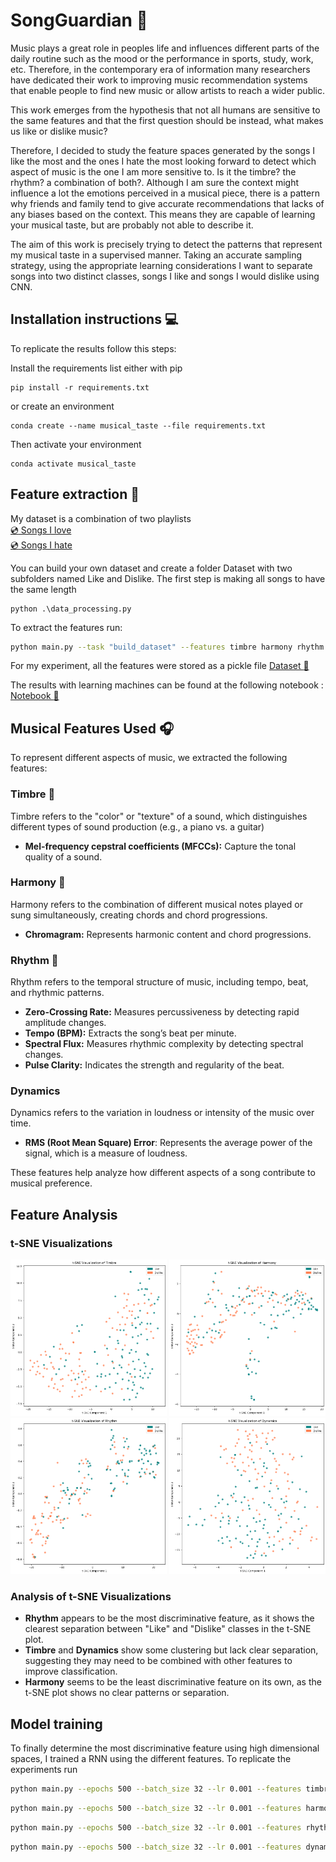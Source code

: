# SongGuardian :drum:

Music plays a great role in peoples life and influences different parts of the daily routine such as the mood or the performance in sports, study, work, etc. Therefore, in the contemporary era of information many researchers have dedicated their work to improving music recommendation systems that enable people to find new music or allow artists to reach a wider public.

This work emerges from the hypothesis that not all humans are sensitive to the same features and that the first question should be instead, what makes us like or dislike music?

Therefore, I decided to study the feature spaces generated by the songs I like the most and the ones I hate the most looking forward to detect which aspect of music is the one I am more sensitive to. Is it the timbre? the rhythm? a combination of both?. Although I am sure the context might influence a lot the emotions perceived in a musical piece, there is a pattern why friends and family tend to give accurate recommendations that lacks of any biases based on the context. This means they are capable of learning your musical taste, but are probably not able to describe it.

The aim of this work is precisely trying to detect the patterns that represent my musical taste in a supervised manner. Taking an accurate sampling strategy, using the appropriate learning considerations I want to separate songs into two distinct classes, songs I like and songs I would dislike using CNN.

## Installation instructions :computer:
To replicate the results follow this steps:

Install the requirements list either with pip
```
pip install -r requirements.txt
```
or create an environment
```
conda create --name musical_taste --file requirements.txt
```
Then activate your environment
```
conda activate musical_taste
```

## Feature extraction :musical_note:
My dataset is a combination of two playlists\
[:cd: Songs I love](https://open.spotify.com/playlist/0c5l61Nfs7Ie0TrJ5NP5JJ?si=a7bdd16bc35c44b1)\
[:cd: Songs I hate](https://open.spotify.com/playlist/37i9dQZF1EUMDoJuT8yJsl?si=3c0fe5d717994539)

You can build your own dataset and create a folder Dataset with two subfolders named Like and Dislike.
The first step is making all songs to have the same length
```
python .\data_processing.py
```
To extract the features run:
```bash
python main.py --task "build_dataset" --features timbre harmony rhythm
```

For my experiment, all the features were stored as a pickle file
[Dataset :musical_score:](dataset_features.pckl)

The results with learning machines can be found at the following notebook :
[Notebook  :musical_keyboard:](supervising_my_musical_taste.ipynb)

## Musical Features Used :headphones:
To represent different aspects of music, we extracted the following features:

### **Timbre** 🎨
Timbre refers to the "color" or "texture" of a sound, which distinguishes different types of sound production (e.g., a piano vs. a guitar)
- **Mel-frequency cepstral coefficients (MFCCs):** Capture the tonal quality of a sound.

### **Harmony** 🎼
 Harmony refers to the combination of different musical notes played or sung simultaneously, creating chords and chord progressions.
- **Chromagram:** Represents harmonic content and chord progressions.

### **Rhythm** 🥁
Rhythm refers to the temporal structure of music, including tempo, beat, and rhythmic patterns.
- **Zero-Crossing Rate:** Measures percussiveness by detecting rapid amplitude changes.
- **Tempo (BPM):** Extracts the song’s beat per minute.
- **Spectral Flux:** Measures rhythmic complexity by detecting spectral changes.
- **Pulse Clarity:** Indicates the strength and regularity of the beat.

### **Dynamics**
Dynamics refers to the variation in loudness or intensity of the music over time.
- **RMS (Root Mean Square) Error**: Represents the average power of the signal, which is a measure of loudness.

These features help analyze how different aspects of a song contribute to musical preference.

## Feature Analysis


### **t-SNE Visualizations**

<img src="docs/timbre_tsne.png" alt="Timbre" width="250" height="250" /> 
<img src="docs/harmony_tsne.png" alt="Harmony" width="250" height="250" /> 
<img src="docs/rhythm_tsne.png" alt="Rhythm" width="250" height="250" /> 
<img src="docs/dynamics_tsne.png" alt="Dynamics" width="250" height="250" />

### **Analysis of t-SNE Visualizations**
- **Rhythm** appears to be the most discriminative feature, as it shows the clearest separation between "Like" and "Dislike" classes in the t-SNE plot.
- **Timbre** and **Dynamics** show some clustering but lack clear separation, suggesting they may need to be combined with other features to improve classification.
- **Harmony** seems to be the least discriminative feature on its own, as the t-SNE plot shows no clear patterns or separation.

## Model training
To finally determine the most discriminative feature using high dimensional spaces, I trained a RNN using the different features. To replicate the experiments run

``` Bash
python main.py --epochs 500 --batch_size 32 --lr 0.001 --features timbre --use_wandb True 
```

``` Bash
python main.py --epochs 500 --batch_size 32 --lr 0.001 --features harmony --use_wandb True 
```
``` Bash
python main.py --epochs 500 --batch_size 32 --lr 0.001 --features rhythm --use_wandb True 
```

``` Bash
python main.py --epochs 500 --batch_size 32 --lr 0.001 --features dynamics --use_wandb True 
```